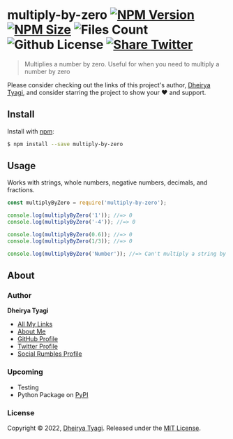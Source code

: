 # multiply-by-zero [![NPM Version](https://img.shields.io/npm/v/multiply-by-zero?style=flat-square)](https://www.npmjs.com/package/multiply-by-zero) [![NPM Size](https://img.shields.io/bundlephobia/min/multiply-by-zero?style=flat-square)](https://www.npmjs.com/package/multiply-by-zero) ![Files Count](https://img.shields.io/github/directory-file-count/dheirya/multiply-by-zero?style=flat-square) ![Github License](https://img.shields.io/github/license/dheirya/multiply-by-zero?style=flat-square) [![Share Twitter](https://img.shields.io/twitter/url?style=flat-square&url=https%3A%2F%2Fwww.npmjs.com%2Fpackage%2F%40dheirya%2Fmultiply-by-zero)](https://twitter.com/DheiryaTyagi)

> Multiplies a number by zero. Useful for when you need to multiply a number by zero

Please consider checking out the links of this project's author, [Dheirya Tyagi](https://github.com/dheirya), and consider starring the project to show your :heart: and support.

## Install

Install with [npm](https://www.npmjs.com/multiply-by-zero/):

```sh
$ npm install --save multiply-by-zero
```

## Usage

Works with strings, whole numbers, negative numbers, decimals, and fractions.

```js
const multiplyByZero = require('multiply-by-zero');

console.log(multiplyByZero('1')); //=> 0
console.log(multiplyByZero('-4')); //=> 0

console.log(multiplyByZero(0.6)); //=> 0
console.log(multiplyByZero(1/3)); //=> 0

console.log(multiplyByZero('Number')); //=> Can't multiply a string by Zero
```

## About

### Author

**Dheirya Tyagi**

* [All My Links](https://linkpop.com/dheirya)
* [About Me](https://linkpop.com/dheirya)
* [GitHub Profile](https://github.com/dheirya)
* [Twitter Profile](https://twitter.com/DheiryaTyagi)
* [Social Rumbles Profile](https://socialrumbles.com/@Dheirya_Tyagi_CEO)

### Upcoming
* Testing
* Python Package on [PyPI](http://pypi.org)

### License

Copyright © 2022, [Dheirya Tyagi](https://github.com/dheirya).
Released under the [MIT License](LICENSE).
